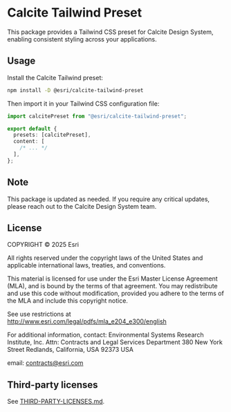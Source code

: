 # Calcite Tailwind Preset

This package provides a Tailwind CSS preset for Calcite Design System, enabling consistent styling across your applications.

## Usage

Install the Calcite Tailwind preset:

```bash
npm install -D @esri/calcite-tailwind-preset
```

Then import it in your Tailwind CSS configuration file:

```ts
import calcitePreset from "@esri/calcite-tailwind-preset";

export default {
  presets: [calcitePreset],
  content: [
    /* ... */
  ],
};
```

## Note

This package is updated as needed. If you require any critical updates, please reach out to the Calcite Design System team.

## License

COPYRIGHT © 2025 Esri

All rights reserved under the copyright laws of the United States and applicable international laws, treaties, and conventions.

This material is licensed for use under the Esri Master License Agreement (MLA), and is bound by the terms of that agreement. You may redistribute and use this code without modification, provided you adhere to the terms of the MLA and include this copyright notice.

See use restrictions at <http://www.esri.com/legal/pdfs/mla_e204_e300/english>

For additional information, contact: Environmental Systems Research Institute, Inc. Attn: Contracts and Legal Services Department 380 New York Street Redlands, California, USA 92373 USA

email: <contracts@esri.com>

## Third-party licenses

See [THIRD-PARTY-LICENSES.md](./THIRD-PARTY-LICENSES.md).
